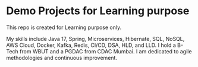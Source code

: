 # Demo Projects for Learning purpose
This repo is created for Learning purpose only. 

My skills include Java 17, Spring, Microservices, Hibernate, SQL, NoSQL, AWS Cloud, Docker, Kafka, Redis, CI/CD, DSA, HLD, and LLD. I hold a B-Tech from WBUT and a PGDAC from CDAC Mumbai. I am dedicated to agile methodologies and continuous improvement.
